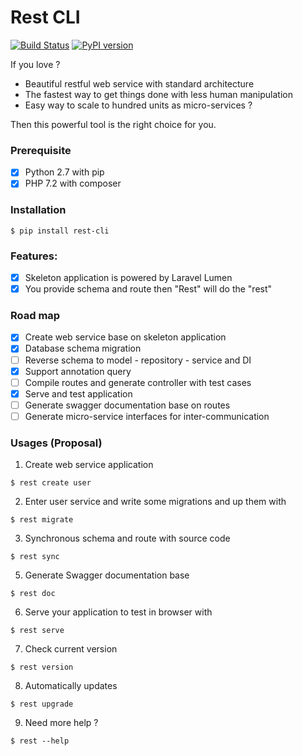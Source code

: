 # Rest CLI
[![Build Status](https://travis-ci.org/loint/rest-cli.svg?branch=master)](https://travis-ci.org/loint/rest-cli) [![PyPI version](https://badge.fury.io/py/rest-cli.svg)](https://badge.fury.io/py/rest-cli)

If you love ?
- Beautiful restful web service with standard architecture
- The fastest way to get things done with less human manipulation
- Easy way to scale to hundred units as micro-services ?

Then this powerful tool is the right choice for you.

### Prerequisite
- [x] Python 2.7 with pip
- [x] PHP 7.2 with composer

### Installation
```
$ pip install rest-cli
```

### Features:
- [x] Skeleton application is powered by Laravel Lumen
- [x] You provide schema and route then "Rest" will do the "rest"

### Road map
- [x] Create web service base on skeleton application
- [x] Database schema migration
- [ ] Reverse schema to model - repository - service and DI
- [x] Support annotation query
- [ ] Compile routes and generate controller with test cases
- [x] Serve and test application
- [ ] Generate swagger documentation base on routes
- [ ] Generate micro-service interfaces for inter-communication

### Usages (Proposal)
1. Create web service application
```
$ rest create user
```
2. Enter user service and write some migrations and up them with
```
$ rest migrate
```
3. Synchronous schema and route with source code
```
$ rest sync
```
5. Generate Swagger documentation base
```
$ rest doc
```
6. Serve your application to test in browser with
```
$ rest serve
```
7. Check current version
```
$ rest version
```
8. Automatically updates
```
$ rest upgrade
```
9. Need more help ?
```
$ rest --help
```